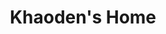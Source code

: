 ---
layout: Home
title: Khaoden's Home
hero:
  name: "Khaoden's Blog"
  text: "Welcome to my personal blog"
  tagline: "Share and Learn"
  actions:
    - text: "Get Started"
      link: "/blog"
    - text: "View on GitHub"
      link: "https://github.com/Khaoden"
features:
  - title: "Technical Articles"
    details: "Sharing programming experiences and technical insights"
  - title: "Learning Notes"
    details: "Personal study notes and knowledge accumulation"
  - title: "Project Showcase"
    details: "Displaying personal projects and achievements"
--- 